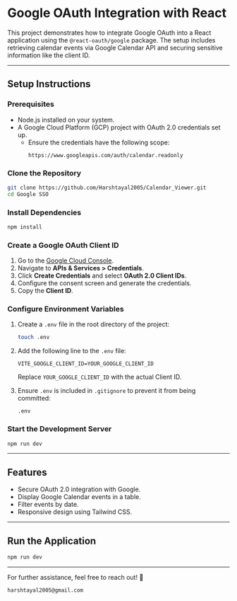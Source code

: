 # Google OAuth Integration with React

This project demonstrates how to integrate Google OAuth into a React application using the `@react-oauth/google` package. The setup includes retrieving calendar events via Google Calendar API and securing sensitive information like the client ID.

---

## Setup Instructions

### Prerequisites

- Node.js installed on your system.
- A Google Cloud Platform (GCP) project with OAuth 2.0 credentials set up.
  - Ensure the credentials have the following scope:
    ```
    https://www.googleapis.com/auth/calendar.readonly
    ```

### Clone the Repository

```bash
git clone https://github.com/Harshtayal2005/Calendar_Viewer.git
cd Google SSO
```

### Install Dependencies

```bash
npm install
```

### Create a Google OAuth Client ID

1. Go to the [Google Cloud Console](https://console.cloud.google.com/).
2. Navigate to **APIs & Services > Credentials**.
3. Click **Create Credentials** and select **OAuth 2.0 Client IDs**.
4. Configure the consent screen and generate the credentials.
5. Copy the **Client ID**.

### Configure Environment Variables

1. Create a `.env` file in the root directory of the project:

   ```bash
   touch .env
   ```

2. Add the following line to the `.env` file:

   ```
   VITE_GOOGLE_CLIENT_ID=YOUR_GOOGLE_CLIENT_ID
   ```

   Replace `YOUR_GOOGLE_CLIENT_ID` with the actual Client ID.

3. Ensure `.env` is included in `.gitignore` to prevent it from being committed:
   ```
   .env
   ```

### Start the Development Server

```bash
npm run dev
```

---

## Features

- Secure OAuth 2.0 integration with Google.
- Display Google Calendar events in a table.
- Filter events by date.
- Responsive design using Tailwind CSS.

---

## Run the Application

```bash
npm run dev
```

---

For further assistance, feel free to reach out! 🚀

```
harshtayal2005@gmail.com
```
